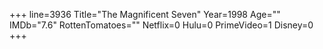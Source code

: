 +++
line=3936
Title="The Magnificent Seven"
Year=1998
Age=""
IMDb="7.6"
RottenTomatoes=""
Netflix=0
Hulu=0
PrimeVideo=1
Disney=0
+++

